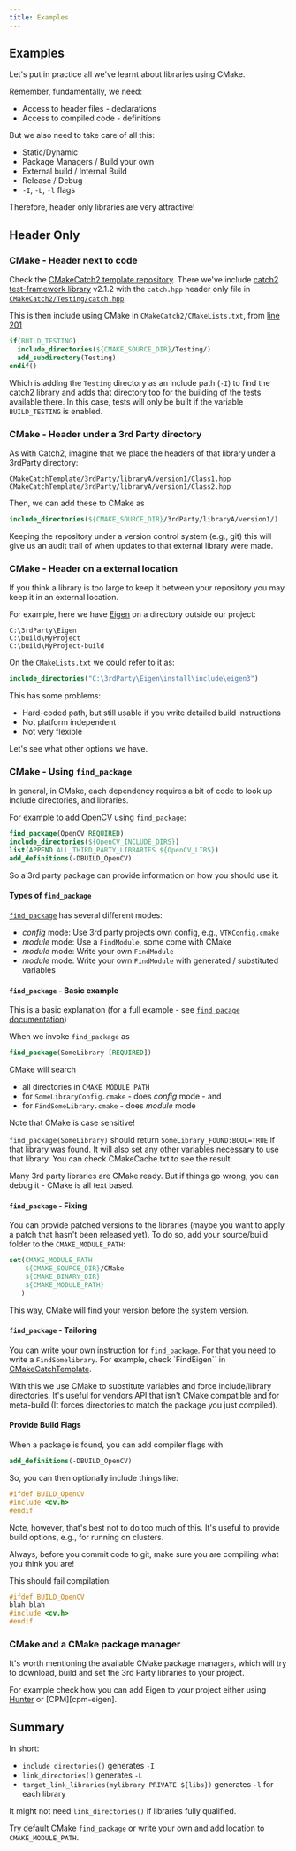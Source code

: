 ```yaml
---
title: Examples
---
```


## Examples

Let's put in practice all we've learnt about libraries using CMake.

Remember, fundamentally, we need:
* Access to header files - declarations
* Access to compiled code - definitions

But we also need to take care of all this:
* Static/Dynamic
* Package Managers / Build your own
* External build / Internal Build
* Release / Debug
* `-I`, `-L`, `-l` flags

Therefore, header only libraries are very attractive!

## Header Only

### CMake - Header next to code

Check the [CMakeCatch2 template repository][gh-catch].
There we've include [catch2 test-framework library][catch2] v2.1.2 with the `catch.hpp` header only
file in [`CMakeCatch2/Testing/catch.hpp`][gh-catch-hpp].

This is then include using CMake in `CMakeCatch2/CMakeLists.txt`, from [line 201][gh-cmake-catch]
```cmake
if(BUILD_TESTING)
  include_directories(${CMAKE_SOURCE_DIR}/Testing/)
  add_subdirectory(Testing)
endif()
```
Which is adding the `Testing` directory as an include path (`-I`) to find the catch2 library
and adds that directory too for the building of the tests available there. In this case, tests will
only be built if the variable `BUILD_TESTING` is enabled.

### CMake - Header under a 3rd Party directory

As with Catch2, imagine that we place the headers of that library under a 3rdParty directory:

```
CMakeCatchTemplate/3rdParty/libraryA/version1/Class1.hpp
CMakeCatchTemplate/3rdParty/libraryA/version1/Class2.hpp
```

Then, we can add these to CMake as
```cmake
include_directories(${CMAKE_SOURCE_DIR}/3rdParty/libraryA/version1/)
```

Keeping the repository under a version control system (e.g., git) this will give us an
audit trail of when updates to that external library were made.


### CMake - Header on a external location

If you think a library is too large to keep it between your repository you may keep it
in an external location.

For example, here we have [Eigen][eigen] on a directory outside our project:

```
C:\3rdParty\Eigen
C:\build\MyProject
C:\build\MyProject-build
```

On the `CMakeLists.txt` we could refer to it as:

```cmake
include_directories("C:\3rdParty\Eigen\install\include\eigen3")
```

This has some problems:
* Hard-coded path, but still usable if you write detailed build instructions
* Not platform independent
* Not very flexible

Let's see what other options we have.

### CMake - Using `find_package`

In general, in CMake, each dependency requires a bit of code to look up include
directories, and libraries.

For example to add [OpenCV][opencv] using `find_package`:
```cmake
find_package(OpenCV REQUIRED)
include_directories(${OpenCV_INCLUDE_DIRS})
list(APPEND ALL_THIRD_PARTY_LIBRARIES ${OpenCV_LIBS})
add_definitions(-DBUILD_OpenCV)
```

So a 3rd party package can provide information on how you should use it.


#### Types of `find_package`

[`find_package`][find_package] has several different modes:
* *config* mode: Use 3rd party projects own config, e.g., `VTKConfig.cmake`
* *module* mode: Use a `FindModule`, some come with CMake
* *module* mode: Write your own `FindModule`
* *module* mode: Write your own `FindModule` with generated / substituted variables


#### `find_package` - Basic example

This is a basic explanation (for a full example - see [`find_pacage` documentation][find_package])

When we invoke `find_package` as

```cmake
find_package(SomeLibrary [REQUIRED])
```

CMake will search
* all directories in `CMAKE_MODULE_PATH`
* for `SomeLibraryConfig.cmake` - does *config* mode - and
* for `FindSomeLibrary.cmake` - does *module* mode

Note that CMake is case sensitive!


`find_package(SomeLibrary)` should return `SomeLibrary_FOUND:BOOL=TRUE` if that
library was found. It will also set any other variables necessary to use that library.
You can check CMakeCache.txt to see the result.

Many 3rd party libraries are CMake ready. But if things go wrong, you can debug
it - CMake is all text based.


#### `find_package` - Fixing

You can provide patched versions to the libraries (maybe you want to apply a
patch that hasn't been released yet). To do so, add your source/build folder to
the `CMAKE_MODULE_PATH`:

```cmake
set(CMAKE_MODULE_PATH
    ${CMAKE_SOURCE_DIR}/CMake
    ${CMAKE_BINARY_DIR}
    ${CMAKE_MODULE_PATH}
   )
```
This way, CMake will find your version before the system version.


#### `find_package` - Tailoring

You can write your own instruction for `find_package`. For that you need to write a
`FindSomelibrary`. For example, check `FindEigen`` in [CMakeCatchTemplate][gh-CatchTemplate-FindEigen].

With this we use CMake to substitute variables and force include/library directories.
It's useful for vendors API that isn't CMake compatible and
for meta-build (It forces directories to match the package you just compiled).


#### Provide Build Flags

When a package is found, you can add compiler flags with
```cmake
add_definitions(-DBUILD_OpenCV)
```

So, you can then optionally include things like:
```cpp
#ifdef BUILD_OpenCV
#include <cv.h>
#endif
```

Note, however, that's best not to do too much of this.
It's useful to provide build options, e.g., for running on clusters.

Always, before you commit code to git,
make sure you are compiling what you think you are!

This should fail compilation:
```cpp
#ifdef BUILD_OpenCV
blah blah
#include <cv.h>
#endif
```

### CMake and a CMake package manager

It's worth mentioning the available CMake package managers, which will try to
download, build and set the 3rd Party libraries to your project.

For example check how you can add Eigen to your project either using
[Hunter][hunter-eigen] or [CPM][cpm-eigen].

## Summary

In short:
* `include_directories()` generates `-I`
* `link_directories()` generates `-L`
* `target_link_libraries(mylibrary PRIVATE ${libs})` generates `-l` for each library

It might not need `link_directories()` if libraries fully qualified.

Try default CMake `find_package` or write your own and add location to `CMAKE_MODULE_PATH`.


[catch2]: https://github.com/catchorg/Catch2
[gh-catch]: https://github.com/UCL/CMakeCatch2
[gh-catch-hpp]: https://github.com/UCL/CMakeCatch2/blob/master/Testing/catch.hpp
[gh-cmake-catch]: https://github.com/UCL/CMakeCatch2/blob/master/CMakeLists.txt#L201
[eigen]: https://eigen.tuxfamily.org/index.php
[opencv]: https://docs.opencv.org/4.5.0/db/df5/tutorial_linux_gcc_cmake.html
[find_package]: https://cmake.org/cmake/help/latest/command/find_package.html
[gh-CatchTemplate-FindEigen]: https://github.com/MattClarkson/CMakeCatchTemplate/blob/master/CMake/FindEigen.cmake
[hunter-eigen]: https://hunter.readthedocs.io/en/latest/packages/pkg/Eigen.html#pkg-eigen
[cpem-eigen]: https://github.com/TheLartians/CPM.cmake/wiki/More-Snippets#Eigen
